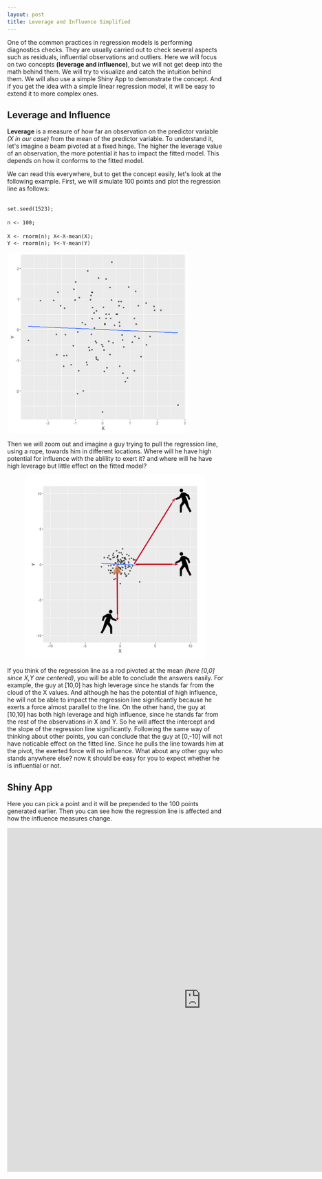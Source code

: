 ```yaml
---
layout: post
title: Leverage and Influence Simplified
---
```



One of the common practices in regression models is performing diagnostics checks. They are usually carried out to check several aspects such as residuals, influential observations and outliers. Here we will focus on two concepts **(leverage and influence)**, but we will not get deep into the math behind them. We will try to visualize and catch the intuition behind them. We will also use a simple Shiny App to demonstrate the concept. And if you get the idea with a simple linear regression model, it will be easy to extend it to more complex ones. 



## Leverage and Influence



**Leverage** is a measure of how far an observation on the predictor variable *(X in our case)* from the mean of the predictor variable. To understand it, let's imagine a beam pivoted at a fixed hinge. The higher the leverage value of an observation, the more potential it has to impact the fitted model. This depends on how it conforms to the fitted model.



We can read this everywhere, but to get the concept easily, let's look at the following example. First, we will simulate 100 points and plot the regression line as follows:



```

set.seed(1523);

n <- 100;

X <- rnorm(n); X<-X-mean(X);
Y <- rnorm(n); Y<-Y-mean(Y)

```



<img style="float: center;" src="../images/2016-6-16-InfluenceAnalysis-imgs/Rplot_main.png" width="420"> 

Then we will zoom out and imagine a guy trying to pull the regression line, using a rope, towards him in different locations. Where will he have high potential for influence with the ablility to exert it? and where will he have high leverage but little effect on the fitted model?



<center>
<img src="../images/2016-6-16-InfluenceAnalysis-imgs/Rplot_All_pivot3.png" width="420">
</center>



If you think of the regression line as a rod pivoted at the mean *(here [0,0] since X,Y are centered)*, you will be able to conclude the answers easily. For example, the guy at [10,0] has high leverage since he stands far from the cloud of the X values. And although he has the potential of high influence, he will not be able to impact the regression line significantly because he exerts a force almost parallel to the line. On the other hand, the guy at [10,10] has both high leverage and high influence, since he stands far from the rest of the observations in X and Y. So he will affect the intercept and the slope of the regression line significantly. Following the same way of thinking about other points, you can conclude that the guy at [0,-10] will not have noticable effect on the fitted line. Since he pulls the line towards him at the pivot, the exerted force will no influence. What about any other guy who stands anywhere else? now it should be easy for you to expect whether he is influential or not.



## Shiny App


Here you can pick a point and it will be prepended to the 100 points generated earlier. Then you can see how the regression line is affected and how the influence measures change.







<iframe  src= "https://omaymas.shinyapps.io/Influence_Analysis/"  style="border: none; width: 900px; height: 800px" ></iframe>

